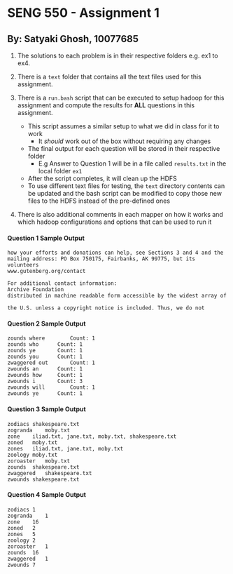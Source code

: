 # SENG 550 - Assignment 1

## By: Satyaki Ghosh, 10077685

1. The solutions to each problem is in their respective folders e.g. ex1 to ex4.

2. There is a `text` folder that contains all the text files used for this assignment.

3. There is a `run.bash` script that can be executed to setup hadoop for this assignment
   and compute the results for **ALL** questions in this assignment.

   - This script assumes a similar setup to what we did in class for it to work
     - It _should_ work out of the box without requiring any changes
   - The final output for each question will be stored in their respective folder
     - E.g Answer to Question 1 will be in a file called `results.txt` in the local folder `ex1`
   - After the script completes, it will clean up the HDFS
   - To use different text files for testing, the `text` directory contents can be updated
     and the bash script can be modified to copy those new files to the HDFS instead
     of the pre-defined ones

4. There is also additional comments in each mapper on how it works and which hadoop
   configurations and options that can be used to run it

#### Question 1 Sample Output

```
how your efforts and donations can help, see Sections 3 and 4 and the
mailing address: PO Box 750175, Fairbanks, AK 99775, but its volunteers
www.gutenberg.org/contact

For additional contact information:
Archive Foundation
distributed in machine readable form accessible by the widest array of

the U.S. unless a copyright notice is included. Thus, we do not
```

#### Question 2 Sample Output

```
zounds where		Count: 1
zounds who		Count: 1
zounds ye		Count: 1
zounds you		Count: 1
zwaggered out		Count: 1
zwounds an		Count: 1
zwounds how		Count: 1
zwounds i		Count: 3
zwounds will		Count: 1
zwounds ye		Count: 1
```

#### Question 3 Sample Output

```
zodiacs	shakespeare.txt
zogranda	moby.txt
zone	iliad.txt, jane.txt, moby.txt, shakespeare.txt
zoned	moby.txt
zones	iliad.txt, jane.txt, moby.txt
zoology	moby.txt
zoroaster	moby.txt
zounds	shakespeare.txt
zwaggered	shakespeare.txt
zwounds	shakespeare.txt
```

#### Question 4 Sample Output

```
zodiacs	1
zogranda	1
zone	16
zoned	2
zones	5
zoology	2
zoroaster	1
zounds	16
zwaggered	1
zwounds	7

```
